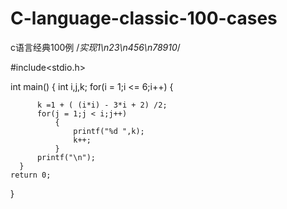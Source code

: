 # C-language-classic-100-cases
c语言经典100例
/*实现1\n23\n456\n78910*/

#include<stdio.h>


int main()
{
    int i,j,k;
    for(i = 1;i <= 6;i++)
      {

          k =1 + ( (i*i) - 3*i + 2) /2;
          for(j = 1;j < i;j++)
              {
                  printf("%d ",k);
                  k++;
              }
          printf("\n");
      }
    return 0;
}
